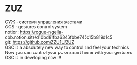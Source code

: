 # ZUZ
 СУЖ - системи управления жестами <br />
 GCS - gestures control system <br />
 notion: https://rogue-nigella-cbb.notion.site/d10bd81fba6346fbbe745c15b819d1c5 <br />
 git: https://github.com/ZZU1U/ZUZ <br />
 GSC is a absolutely new way to control and feel your technics <br />
 Now you can control your pc or smart home with your gestures <br />
 GSC is in developing now !!! <br />

